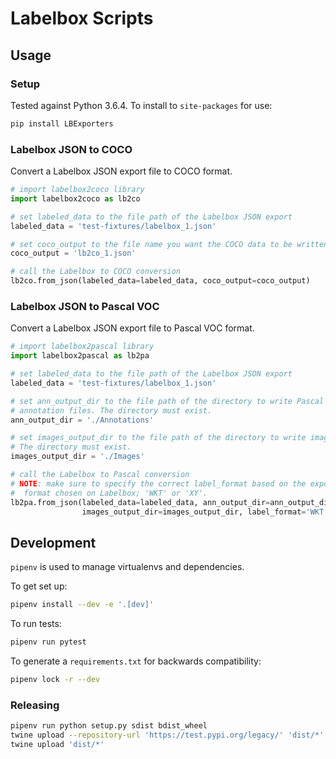 # Labelbox Scripts

## Usage 

### Setup

Tested against Python 3.6.4. To install to `site-packages` for use:

```sh
pip install LBExporters
```

### Labelbox JSON to COCO

Convert a Labelbox JSON export file to COCO format.

```python
# import labelbox2coco library
import labelbox2coco as lb2co

# set labeled_data to the file path of the Labelbox JSON export
labeled_data = 'test-fixtures/labelbox_1.json'

# set coco_output to the file name you want the COCO data to be written to
coco_output = 'lb2co_1.json'

# call the Labelbox to COCO conversion
lb2co.from_json(labeled_data=labeled_data, coco_output=coco_output)
```

### Labelbox JSON to Pascal VOC

Convert a Labelbox JSON export file to Pascal VOC format.

```python
# import labelbox2pascal library
import labelbox2pascal as lb2pa

# set labeled_data to the file path of the Labelbox JSON export
labeled_data = 'test-fixtures/labelbox_1.json'

# set ann_output_dir to the file path of the directory to write Pascal VOC
# annotation files. The directory must exist.
ann_output_dir = './Annotations'

# set images_output_dir to the file path of the directory to write images.
# The directory must exist.
images_output_dir = './Images'

# call the Labelbox to Pascal conversion
# NOTE: make sure to specify the correct label_format based on the export
#  format chosen on Labelbox; 'WKT' or 'XY'.
lb2pa.from_json(labeled_data=labeled_data, ann_output_dir=ann_output_dir,
                images_output_dir=images_output_dir, label_format='WKT')
```

## Development

`pipenv` is used to manage virtualenvs and dependencies.

To get set up:

```sh
pipenv install --dev -e '.[dev]'
```

To run tests:

```sh
pipenv run pytest
```

To generate a `requirements.txt` for backwards compatibility:

```sh
pipenv lock -r --dev
```

### Releasing

```sh
pipenv run python setup.py sdist bdist_wheel
twine upload --repository-url 'https://test.pypi.org/legacy/' 'dist/*' # stage in test pypi
twine upload 'dist/*'
```
